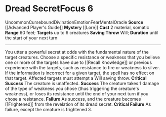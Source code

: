 ﻿---
actions: '[two-actions]'
area: null
bloodline: null
component:
- Material
- Somatic
cost: null
deity: null
domain: null
duration: until the start of your next turn
element: null
heighten: null
heighten_level: '6'
id: '752'
lesson: null
level: '6'
mystery: '[[DATABASE/oraclemystery/Lore|Lore]]'
name: Dread Secret
patron_theme: null
range: 60 feet
rarity: Uncommon
requirement: null
saving_throw: Will
school: Divination
source: '[[DATABASE/source/Advanced Player''s Guide|Advanced Player''s Guide]]'
target: up to 6 creatures
tradition: null
trait:
- '[[DATABASE/trait/Cursebound|Cursebound]]'
- '[[DATABASE/trait/Divination|Divination]]'
- '[[DATABASE/trait/Emotion|Emotion]]'
- '[[DATABASE/trait/Fear|Fear]]'
- '[[DATABASE/trait/Mental|Mental]]'
- '[[DATABASE/trait/Oracle|Oracle]]'
- '[[DATABASE/trait/Uncommon|Uncommon]]'
trigger: null
type: Focus

---
# Dread Secret<span class="item-type">Focus 6</span>

<span class="trait-uncommon item-trait">Uncommon</span><span class="item-trait">Cursebound</span><span class="item-trait">Divination</span><span class="item-trait">Emotion</span><span class="item-trait">Fear</span><span class="item-trait">Mental</span><span class="item-trait">Oracle</span>
**Source** [[Advanced Player's Guide]] 
**Mystery** [[Lore]]
**Cast** <span class="action-icon">2</span> material, somatic
**Range** 60 feet; **Targets** up to 6 creatures
**Saving Throw** Will; **Duration** until the start of your next turn

---
You utter a powerful secret at odds with the fundamental nature of the target creatures. Choose a specific resistance or weakness that you believe one or more of the targets have due to [[Recall Knowledge]] or previous experience with the targets, such as resistance to fire or weakness to silver. If the information is incorrect for a given target, the spell has no effect on that target. Affected targets must attempt a Will saving throw.
**Critical Success** The creature is unaffected.
**Success** The creature takes 1 damage of the type of weakness you chose (thus triggering the creature's weakness), or loses its resistance until the end of your next turn if you chose a resistance.
**Failure** As success, and the creature becomes [[Frightened]] from the revelation of its dread secret.
**Critical Failure** As failure, except the creature is frightened 3.
